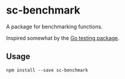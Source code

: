 # sc-benchmark

A package for benchmarking functions.

Inspired somewhat by the [Go testing package](https://golang.org/pkg/testing/).

## Usage

```
npm install --save sc-benchmark
```
